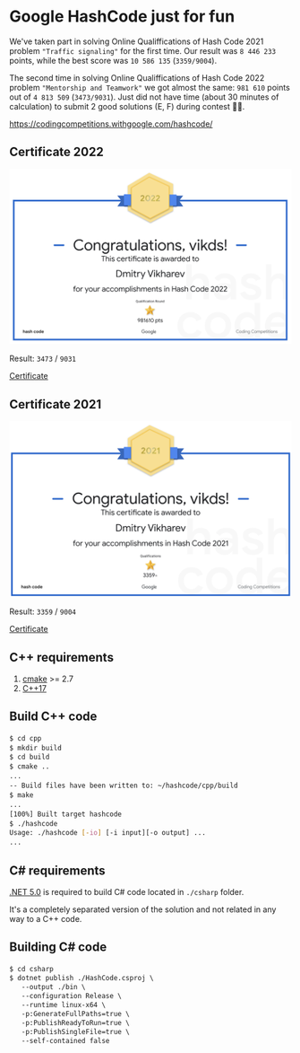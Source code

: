 # Google HashCode just for fun

We've taken part in solving Online Qualiffications of Hash Code 2021 problem `"Traffic signaling"` for the first time. Our result was `8 446 233` points, while the best score was `10 586 135` (`3359/9004`).

The second time in solving Online Qualiffications of Hash Code 2022 problem `"Mentorship and Teamwork"` we got almost the same: `981 610` points out of `4 813 509` (`3473/9031`). Just did not have time (about 30 minutes of calculation) to submit 2 good solutions (E, F) during contest 🤷‍♂️.

https://codingcompetitions.withgoogle.com/hashcode/

## Certificate 2022

![certificate](2022/certificate.png "Certificate")

Result: `3473` / `9031`

[Certificate](https://codingcompetitions.withgoogle.com/hashcode/certificate/summary/00000000008cb4d4)

## Certificate 2021

![certificate](2021/certificate.png "Certificate")

Result: `3359` / `9004`

[Certificate](https://codingcompetitions.withgoogle.com/hashcode/certificate/summary/0000000000435809)

## C++ requirements

1. [cmake](https://cmake.org/) >= 2.7
2. [C++17](https://en.wikipedia.org/wiki/C%2B%2B17)

## Build C++ code

```bash
$ cd cpp
$ mkdir build
$ cd build
$ cmake ..
...
-- Build files have been written to: ~/hashcode/cpp/build
$ make
...
[100%] Built target hashcode
$ ./hashcode
Usage: ./hashcode [-io] [-i input][-o output] ...
...
```

## C# requirements

[.NET 5.0](https://dotnet.microsoft.com/download/dotnet/5.0) is required to build C# code located in `./csharp` folder.

It's a completely separated version of the solution and not related in any way to a C++ code.

## Building C# code

```shell
$ cd csharp
$ dotnet publish ./HashCode.csproj \
   --output ./bin \
   --configuration Release \
   --runtime linux-x64 \
   -p:GenerateFullPaths=true \
   -p:PublishReadyToRun=true \
   -p:PublishSingleFile=true \
   --self-contained false 
```
